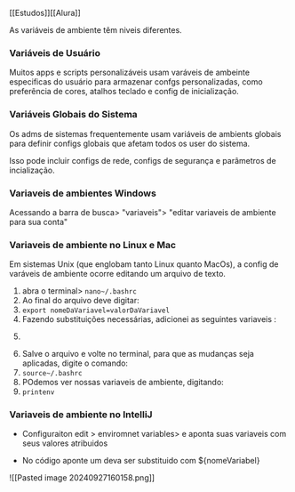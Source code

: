 [[Estudos]][[Alura]]

As variáveis de ambiente têm niveis diferentes.

### Variáveis de Usuário
Muitos apps e scripts personalizáveis usam varáveis de ambeinte especificas do usuário para armazenar confgs personalizadas, como preferência de cores, atalhos teclado e config de inicialização.

### Variáveis Globais do Sistema
Os adms de sistemas frequentemente usam variáveis de ambients globais para definir configs globais que afetam todos os user do sistema. 

Isso pode incluir configs de rede, configs de segurança e parâmetros de incialização.

### Variaveis de ambientes Windows

Acessando a barra de busca> "variaveis"> "editar variaveis de ambiente para sua conta"

### Variaveis de ambiente no Linux e Mac

Em sistemas Unix (que englobam tanto Linux quanto MacOs), a config de varáveis de ambiente ocorre editando um arquivo de texto.

1. abra o terminal> ```nano~/.bashrc``` 
2. Ao final do arquivo deve digitar:
3. ```export nomeDaVariavel=valorDaVariavel```
4. Fazendo substituições necessárias, adicionei as seguintes variaveis :
5. ```export MINHA_SENHA=senhaAplicacao
6. Salve o arquivo e volte no terminal, para que as mudanças seja aplicadas, digite o comando:
7. ```source~/.bashrc```
8. POdemos ver nossas variaveis de ambiente, digitando:
9. ```printenv```

### Variaveis de ambiente no IntelliJ

- Configuraiton edit > enviromnet variables> e aponta suas variaveis com seus valores atribuidos

- No código aponte um deva ser substituido com ${nomeVariabel}

![[Pasted image 20240927160158.png]]
